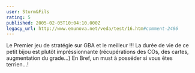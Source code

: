 ```yaml
---
user: Sturm&Fils
rating: 5
published: 2005-02-05T10:04:10.000Z
legacy_url: http://www.emunova.net/veda/test/16.htm#comment-2486
---
```

Le Premier jeu de stratégie sur GBA et le meilleur !!! La durée de vie de ce petit bijou est plutôt impréssionnante (récupérations des COs, des cartes, augmentation du grade...) En Bref, un must à posséder si vous êtes terrien...!